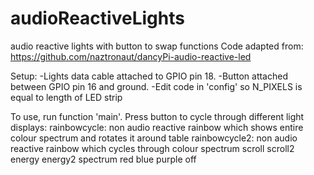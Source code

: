 # audioReactiveLights
audio reactive lights with button to swap functions
Code adapted from: https://github.com/naztronaut/dancyPi-audio-reactive-led

Setup: 
-Lights data cable attached to GPIO pin 18.
-Button attached between GPIO pin 16 and ground. 
-Edit code in 'config' so N_PIXELS is equal to length of LED strip

To use, run function 'main'.
Press button to cycle through different light displays:
rainbowcycle: non audio reactive rainbow which shows entire colour spectrum and rotates it around table
rainbowcycle2: non audio reactive rainbow which cycles through colour spectrum
scroll
scroll2
energy
energy2
spectrum
red
blue
purple
off

